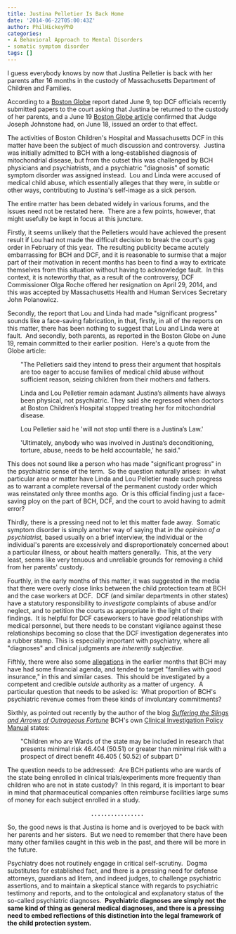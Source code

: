 ```yaml
---
title: Justina Pelletier Is Back Home
date: '2014-06-22T05:00:43Z'
author: PhilHickeyPhD
categories:
- A Behavioral Approach to Mental Disorders
- somatic symptom disorder
tags: []
---
```


I guess everybody knows by now that Justina Pelletier is back with her parents after 16 months in the custody of Massachusetts Department of Children and Families.

According to a <a href="http://www.bostonglobe.com/metro/2014/06/09/attorney-state-has-filed-motion-that-would-release-justina-pelletier-her-parents/CrVnLiKTpa3sBo0nhkrz1J/story.html">Boston Globe</a> report dated June 9, top DCF officials recently submitted papers to the court asking that Justina be returned to the custody of her parents, and a June 19 <a href="http://www.bostonglobe.com/metro/2014/06/18/justina-pelletier-returns-her-family-home-connecticut-ending-medical-and-legal-odyssey/ON7QhGURgprYZoVS7uuxeL/story.html">Boston Globe article</a> confirmed that Judge Joseph Johnstone had, on June 18, issued an order to that effect.

The activities of Boston Children's Hospital and Massachusetts DCF in this matter have been the subject of much discussion and controversy.  Justina was initially admitted to BCH with a long-established diagnosis of mitochondrial disease, but from the outset this was challenged by BCH physicians and psychiatrists, and a psychiatric "diagnosis" of somatic symptom disorder was assigned instead.  Lou and Linda were accused of medical child abuse, which essentially alleges that they were, in subtle or other ways, contributing to Justina's self-image as a sick person.

The entire matter has been debated widely in various forums, and the issues need not be restated here.  There are a few points, however, that might usefully be kept in focus at this juncture.

Firstly, it seems unlikely that the Pelletiers would have achieved the present result if Lou had not made the difficult decision to break the court's gag order in February of this year.  The resulting publicity became acutely embarrassing for BCH and DCF, and it is reasonable to surmise that a major part of their motivation in recent months has been to find a way to extricate themselves from this situation without having to acknowledge fault.  In this context, it is noteworthy that, as a result of the controversy, DCF Commissioner Olga Roche offered her resignation on April 29, 2014, and this was accepted by Massachusetts Health and Human Services Secretary John Polanowicz.

Secondly, the report that Lou and Linda had made "significant progress" sounds like a face-saving fabrication, in that, firstly, in all of the reports on this matter, there has been nothing to suggest that Lou and Linda were at fault.  And secondly, both parents, as reported in the Boston Globe on June 19, remain committed to their earlier position.  Here's a quote from the Globe article:
<p style="padding-left: 30px;">"The Pelletiers said they intend to press their argument that hospitals are too eager to accuse families of medical child abuse without sufficient reason, seizing children from their mothers and fathers.</p>
<p style="padding-left: 30px;">Linda and Lou Pelletier remain adamant Justina’s ailments have always been physical, not psychiatric. They said she regressed when doctors at Boston Children’s Hospital stopped treating her for mitochondrial disease.</p>
<p style="padding-left: 30px;">Lou Pelletier said he 'will not stop until there is a Justina’s Law.'</p>
<p style="padding-left: 30px;">'Ultimately, anybody who was involved in Justina’s deconditioning, torture, abuse, needs to be held accountable,' he said."</p>
This does not sound like a person who has made "significant progress" in the psychiatric sense of the term.  So the question naturally arises:  in what particular area or matter have Linda and Lou Pelletier made such progress as to warrant a complete reversal of the permanent custody order which was reinstated only three months ago.  Or is this official finding just a face-saving ploy on the part of BCH, DCF, and the court to avoid having to admit error?

Thirdly, there is a pressing need not to let this matter fade away.  Somatic symptom disorder is simply another way of saying that <em>in the opinion of a psychiatrist,</em> based usually on a brief interview, the individual or the individual's parents are excessively and disproportionately concerned about a particular illness, or about health matters generally.  This, at the very least, seems like very tenuous and unreliable grounds for removing a child from her parents' custody.

Fourthly, in the early months of this matter, it was suggested in the media that there were overly close links between the child protection team at BCH and the case workers at DCF.  DCF (and similar departments in other states) have a statutory responsibility to <em>investigate</em> complaints of abuse and/or neglect, and to petition the courts as appropriate in the light of their findings.  It is helpful for DCF caseworkers to have <em>good</em> relationships with medical personnel, but there needs to be constant vigilance against these relationships becoming so close that the DCF investigation degenerates into a rubber stamp. This is especially important with psychiatry, where all "diagnoses" and clinical judgments are <em>inherently</em> <em>subjective.</em>

Fifthly, there were also some <a href="http://www.theblaze.com/stories/2013/12/16/campaign-of-terror-one-of-the-best-hospitals-in-the-country-is-accused-of-doing-one-of-the-worst-things-imaginable-to-families-again/">allegations</a> in the earlier months that BCH may have had some financial agenda, and tended to target "families with good insurance," in this and similar cases.  This should be investigated by a competent and credible <em>outside</em> authority as a matter of urgency.  A particular question that needs to be asked is:  What proportion of BCH's psychiatric revenue comes from these kinds of involuntary commitments?

Sixthly, as pointed out recently by the author of the blog <em><a href="http://slingsandarrowsofoutrageousfortune.wordpress.com/2014/03/14/the-missing-pieces-of-the-puzzle-part-2-freejustina/">Suffering the Slings and Arrows of Outrageous Fortune</a></em> BCH's own <a href="http://www.childrenshospital.org/~/media/Research%20and%20Innovation/Office%20of%20Clinical%20Investigation/cipp_071_001_19_Special_Procedures_for_Wards_of_the_State.ashx">Clinical Investigation Policy Manual</a> states:
<p style="padding-left: 30px;">"Children who are Wards of the state may be included in research that presents minimal risk 46.404 (50.51) or greater than minimal risk with a prospect of direct benefit 46.405 ( 50.52) of subpart D"</p>
The question needs to be addressed:  Are BCH patients who are wards of the state being enrolled in clinical trials/experiments more frequently than children who are not in state custody?  In this regard, it is important to bear in mind that pharmaceutical companies often reimburse facilities large sums of money for each subject enrolled in a study.
<p style="text-align: center;"><strong>. . . . . . . . . . . . . . . .</strong><strong> </strong></p>
So, the good news is that Justina is home and is overjoyed to be back with her parents and her sisters.  But we need to remember that there have been many other families caught in this web in the past, and there will be more in the future.

Psychiatry does not routinely engage in critical self-scrutiny.  Dogma substitutes for established fact, and there is a pressing need for defense attorneys, guardians ad litem, and indeed judges, to challenge psychiatric assertions, and to maintain a skeptical stance with regards to psychiatric testimony and reports, and to the ontological and explanatory status of the so-called psychiatric diagnoses.  <strong>Psychiatric diagnoses are simply not the same kind of thing as general medical diagnoses, and there is a pressing need to embed reflections of this distinction into the legal framework of the child protection system.</strong>